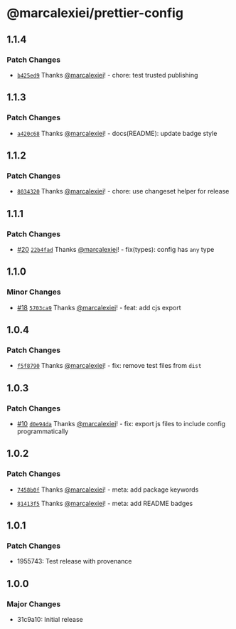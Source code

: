 # @marcalexiei/prettier-config

## 1.1.4

### Patch Changes

- [`b425ed9`](https://github.com/marcalexiei/prettier-config/commit/b425ed967da582e4747f8a5e536ed346d0560968) Thanks [@marcalexiei](https://github.com/marcalexiei)! - chore: test trusted publishing

## 1.1.3

### Patch Changes

- [`a420c68`](https://github.com/marcalexiei/prettier-config/commit/a420c68ad842940681a3f461eaf05272b38d4246) Thanks [@marcalexiei](https://github.com/marcalexiei)! - docs(README): update badge style

## 1.1.2

### Patch Changes

- [`8034320`](https://github.com/marcalexiei/prettier-config/commit/8034320340e3ab42e9103dbd88e6af57ef0ef49f) Thanks [@marcalexiei](https://github.com/marcalexiei)! - chore: use changeset helper for release

## 1.1.1

### Patch Changes

- [#20](https://github.com/marcalexiei/prettier-config/pull/20) [`22b4fad`](https://github.com/marcalexiei/prettier-config/commit/22b4fad3a36a3755789fd0f033dee41690e09d96) Thanks [@marcalexiei](https://github.com/marcalexiei)! - fix(types): config has `any` type

## 1.1.0

### Minor Changes

- [#18](https://github.com/marcalexiei/prettier-config/pull/18) [`5703ca9`](https://github.com/marcalexiei/prettier-config/commit/5703ca98a406b25094f01ed40d5f1d59eefe666e) Thanks [@marcalexiei](https://github.com/marcalexiei)! - feat: add cjs export

## 1.0.4

### Patch Changes

- [`f5f8790`](https://github.com/marcalexiei/prettier-config/commit/f5f87903520cd00e79e612e6b562fc2b8ab0455d) Thanks [@marcalexiei](https://github.com/marcalexiei)! - fix: remove test files from `dist`

## 1.0.3

### Patch Changes

- [#10](https://github.com/marcalexiei/prettier-config/pull/10) [`d0e94da`](https://github.com/marcalexiei/prettier-config/commit/d0e94daad73efa96c25f42d22445248b99ee511c) Thanks [@marcalexiei](https://github.com/marcalexiei)! - fix: export js files to include config programmatically

## 1.0.2

### Patch Changes

- [`7458b0f`](https://github.com/marcalexiei/prettier-config/commit/7458b0fcbd40b39d5a7885420e9e9b367dcc2281) Thanks [@marcalexiei](https://github.com/marcalexiei)! - meta: add package keywords

- [`81413f5`](https://github.com/marcalexiei/prettier-config/commit/81413f51e9b2026f7e6a68ef582eff86313042fc) Thanks [@marcalexiei](https://github.com/marcalexiei)! - meta: add README badges

## 1.0.1

### Patch Changes

- 1955743: Test release with provenance

## 1.0.0

### Major Changes

- 31c9a10: Initial release
